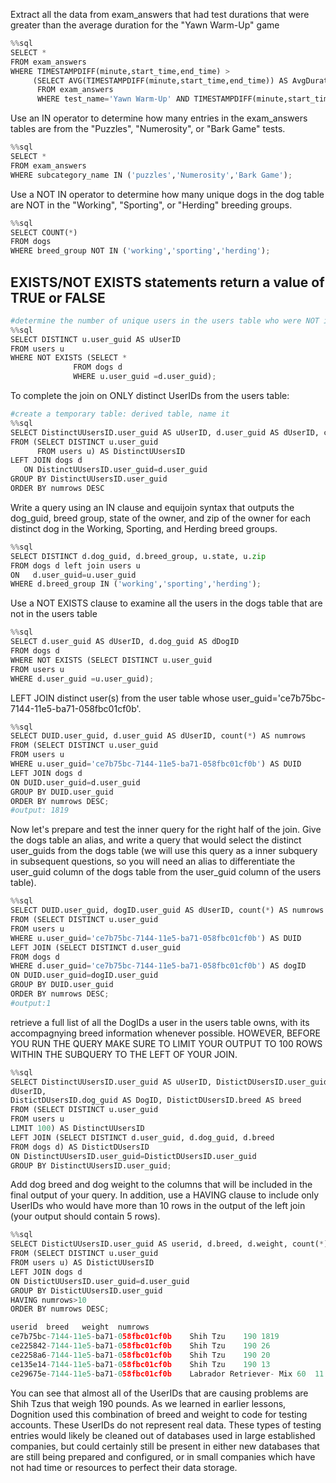 
Extract all the data from exam_answers that had test durations that were greater than the average duration for the "Yawn Warm-Up" game 


```python
%%sql
SELECT *
FROM exam_answers 
WHERE TIMESTAMPDIFF(minute,start_time,end_time) >
     (SELECT AVG(TIMESTAMPDIFF(minute,start_time,end_time)) AS AvgDuration
      FROM exam_answers
      WHERE test_name='Yawn Warm-Up' AND TIMESTAMPDIFF(minute,start_time,end_time)>0); 
```

Use an IN operator to determine how many entries in the exam_answers tables are from the "Puzzles", "Numerosity", or "Bark Game" tests.


```python
%%sql
SELECT *
FROM exam_answers 
WHERE subcategory_name IN ('puzzles','Numerosity','Bark Game');
```

Use a NOT IN operator to determine how many unique dogs in the dog table are NOT in the "Working", "Sporting", or "Herding" breeding groups. 


```python
%%sql
SELECT COUNT(*)
FROM dogs
WHERE breed_group NOT IN ('working','sporting','herding');
```

## EXISTS/NOT EXISTS statements return a value of TRUE or FALSE


```python
#determine the number of unique users in the users table who were NOT in the dogs table using a NOT EXISTS clause
%%sql
SELECT DISTINCT u.user_guid AS uUserID
FROM users u
WHERE NOT EXISTS (SELECT *
              FROM dogs d 
              WHERE u.user_guid =d.user_guid);
```

To complete the join on ONLY distinct UserIDs from the users table:


```python
#create a temporary table: derived table, name it
%%sql
SELECT DistinctUUsersID.user_guid AS uUserID, d.user_guid AS dUserID, count(*) AS numrows
FROM (SELECT DISTINCT u.user_guid 
      FROM users u) AS DistinctUUsersID 
LEFT JOIN dogs d
   ON DistinctUUsersID.user_guid=d.user_guid
GROUP BY DistinctUUsersID.user_guid
ORDER BY numrows DESC
```

 Write a query using an IN clause and equijoin syntax that outputs the dog_guid, breed group, state of the owner, and zip of the owner for each distinct dog in the Working, Sporting, and Herding breed groups. 


```python
%%sql
SELECT DISTINCT d.dog_guid, d.breed_group, u.state, u.zip
FROM dogs d left join users u
ON   d.user_guid=u.user_guid
WHERE d.breed_group IN ('working','sporting','herding');
```

Use a NOT EXISTS clause to examine all the users in the dogs table that are not in the users table


```python
%%sql
SELECT d.user_guid AS dUserID, d.dog_guid AS dDogID
FROM dogs d
WHERE NOT EXISTS (SELECT DISTINCT u.user_guid
FROM users u
WHERE d.user_guid =u.user_guid);
```

LEFT JOIN distinct user(s) from the user table whose user_guid='ce7b75bc-7144-11e5-ba71-058fbc01cf0b'. 


```python
%%sql
SELECT DUID.user_guid, d.user_guid AS dUserID, count(*) AS numrows
FROM (SELECT DISTINCT u.user_guid
FROM users u
WHERE u.user_guid='ce7b75bc-7144-11e5-ba71-058fbc01cf0b') AS DUID
LEFT JOIN dogs d
ON DUID.user_guid=d.user_guid
GROUP BY DUID.user_guid
ORDER BY numrows DESC;
#output: 1819
```

Now let's prepare and test the inner query for the right half of the join. Give the dogs table an alias, and write a query that would select the distinct user_guids from the dogs table (we will use this query as a inner subquery in subsequent questions, so you will need an alias to differentiate the user_guid column of the dogs table from the user_guid column of the users table).


```python
%%sql
SELECT DUID.user_guid, dogID.user_guid AS dUserID, count(*) AS numrows
FROM (SELECT DISTINCT u.user_guid
FROM users u
WHERE u.user_guid='ce7b75bc-7144-11e5-ba71-058fbc01cf0b') AS DUID
LEFT JOIN (SELECT DISTINCT d.user_guid
FROM dogs d
WHERE d.user_guid='ce7b75bc-7144-11e5-ba71-058fbc01cf0b') AS dogID
ON DUID.user_guid=dogID.user_guid
GROUP BY DUID.user_guid
ORDER BY numrows DESC;
#output:1
```

retrieve a full list of all the DogIDs a user in the users table owns, with its accompagnying breed information whenever possible. HOWEVER, BEFORE YOU RUN THE QUERY MAKE SURE TO LIMIT YOUR OUTPUT TO 100 ROWS WITHIN THE SUBQUERY TO THE LEFT OF YOUR JOIN. 


```python
%%sql
SELECT DistinctUUsersID.user_guid AS uUserID, DistictDUsersID.user_guid AS
dUserID,
DistictDUsersID.dog_guid AS DogID, DistictDUsersID.breed AS breed
FROM (SELECT DISTINCT u.user_guid
FROM users u
LIMIT 100) AS DistinctUUsersID
LEFT JOIN (SELECT DISTINCT d.user_guid, d.dog_guid, d.breed
FROM dogs d) AS DistictDUsersID
ON DistinctUUsersID.user_guid=DistictDUsersID.user_guid
GROUP BY DistinctUUsersID.user_guid;
```

Add dog breed and dog weight to the columns that will be included in the final output of your query. In addition, use a HAVING clause to include only UserIDs who would have more than 10 rows in the output of the left join (your output should contain 5 rows).


```python
%%sql
SELECT DistictUUsersID.user_guid AS userid, d.breed, d.weight, count(*) AS numrows
FROM (SELECT DISTINCT u.user_guid
FROM users u) AS DistictUUsersID
LEFT JOIN dogs d
ON DistictUUsersID.user_guid=d.user_guid
GROUP BY DistictUUsersID.user_guid
HAVING numrows>10
ORDER BY numrows DESC;
```


```python
userid	breed	weight	numrows
ce7b75bc-7144-11e5-ba71-058fbc01cf0b	Shih Tzu	190	1819
ce225842-7144-11e5-ba71-058fbc01cf0b	Shih Tzu	190	26
ce2258a6-7144-11e5-ba71-058fbc01cf0b	Shih Tzu	190	20
ce135e14-7144-11e5-ba71-058fbc01cf0b	Shih Tzu	190	13
ce29675e-7144-11e5-ba71-058fbc01cf0b	Labrador Retriever- Mix	60	11

```

You can see that almost all of the UserIDs that are causing problems are Shih Tzus that weigh 190 pounds. As we learned in earlier lessons, Dognition used this combination of breed and weight to code for testing accounts. These UserIDs do not represent real data. These types of testing entries would likely be cleaned out of databases used in large established companies, but could certainly still be present in either new databases that are still being prepared and configured, or in small companies which have not had time or resources to perfect their data storage.
